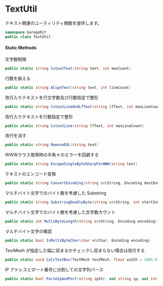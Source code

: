 # TextUtil

テキスト関連のユーティリティ関数を提供します。

```csharp
namespace GarageKit
public class TextUtil
```

#### Static Methods

文字数制限
```csharp
public static string CutoutText(string text, int maxCount)
```

行数を揃える
```csharp
public static string AlignText(string text, int lineCount)
```

改行入りテキストを行文字数及び行数指定で整形
```csharp
public static string CutoutLineAndLfText(string lfText, int maxLineCount, int maxLineStringCount)
```

改行入りテキストを行数指定で整形
```csharp
public static string CutoutLine(string lfText, int maxLineCount)
```

改行を消す
```csharp
public static string RemoveEOL(string text)
```

WWWクラス使用時の半角 `#` のエラーを回避する
```csharp
public static string EscapeSingleByteSharpForWWW(string text)
```

テキストのエンコード変換
```csharp
public static string ConvertEncoding(string srcString, Encoding destEncording)
```

マルチバイト文字でのバイト数を考慮した Substring
```csharp
public static string SubstringDoubleByte(string srcString, int startIndex, int endIndex, Encoding encoding)
```

マルチバイト文字でのバイト数を考慮した文字数カウント
```csharp
public static int MultiByteLength(string srcString, Encoding encoding)
```

マルチバイト文字の確認
```csharp
public static bool IsMultiByteChar(char srcChar, Encoding encoding)
```

TextMesh が指定した幅に収まるかチェックし収まらない場合は改行する
```csharp
public static void CalcTextBox(TextMesh textMesh, float width = 1000.0f)
```

IP アドレスとポート番号に分割しての文字列パース
```csharp
public static bool ParseIpAndPort(string ipStr, out string ip, out int port)
```
